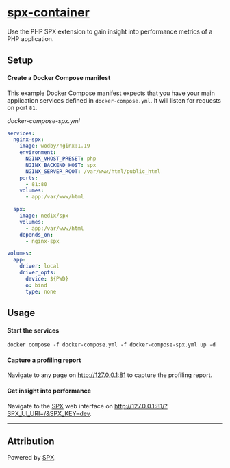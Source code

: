 # [spx-container](https://github.com/nedix/spx-container)

Use the PHP SPX extension to gain insight into performance metrics of a PHP application.

## Setup

#### Create a Docker Compose manifest

This example Docker Compose manifest expects that you have your main application services defined in `docker-compose.yml`. It will listen for requests on port `81`.

*docker-compose-spx.yml*

```yaml
services:
  nginx-spx:
    image: wodby/nginx:1.19
    environment:
      NGINX_VHOST_PRESET: php
      NGINX_BACKEND_HOST: spx
      NGINX_SERVER_ROOT: /var/www/html/public_html
    ports:
      - 81:80
    volumes:
      - app:/var/www/html

  spx:
    image: nedix/spx
    volumes:
      - app:/var/www/html
    depends_on:
      - nginx-spx

volumes:
  app:
    driver: local
    driver_opts:
      device: ${PWD}
      o: bind
      type: none
```

## Usage

#### Start the services

```shell
docker compose -f docker-compose.yml -f docker-compose-spx.yml up -d
```

#### Capture a profiling report

Navigate to any page on http://127.0.0.1:81 to capture the profiling report.

#### Get insight into performance

Navigate to the [SPX] web interface on http://127.0.0.1:81/?SPX_UI_URI=/&SPX_KEY=dev.

<hr>

## Attribution

Powered by [SPX].

[SPX]: https://github.com/NoiseByNorthwest/php-spx
